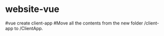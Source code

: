 # website-vue


#vue create client-app
#Move all the contents from the new folder /client-app to /ClientApp.